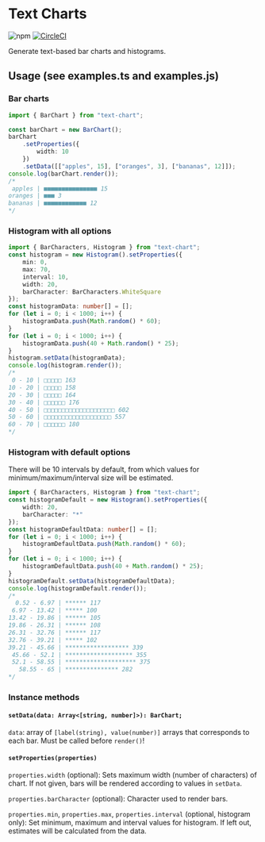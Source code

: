# Text Charts
![npm](https://img.shields.io/npm/v/text-chart.svg)
[![CircleCI](https://circleci.com/gh/weijunyu/text-chart.svg?style=shield)](https://circleci.com/gh/weijunyu/text-chart)

Generate text-based bar charts and histograms.

## Usage (see examples.ts and examples.js)
### Bar charts
```typescript
import { BarChart } from "text-chart";

const barChart = new BarChart();
barChart
    .setProperties({
        width: 10
    })
    .setData([["apples", 15], ["oranges", 3], ["bananas", 12]]);
console.log(barChart.render());
/*
 apples | ■■■■■■■■■■■■■■■ 15
oranges | ■■■ 3
bananas | ■■■■■■■■■■■■ 12
*/
```
### Histogram with all options
```typescript
import { BarCharacters, Histogram } from "text-chart";
const histogram = new Histogram().setProperties({
    min: 0,
    max: 70,
    interval: 10,
    width: 20,
    barCharacter: BarCharacters.WhiteSquare
});
const histogramData: number[] = [];
for (let i = 0; i < 1000; i++) {
    histogramData.push(Math.random() * 60);
}
for (let i = 0; i < 1000; i++) {
    histogramData.push(40 + Math.random() * 25);
}
histogram.setData(histogramData);
console.log(histogram.render());
/* 
 0 - 10 | □□□□□ 163
10 - 20 | □□□□□ 158
20 - 30 | □□□□□ 164
30 - 40 | □□□□□□ 176
40 - 50 | □□□□□□□□□□□□□□□□□□□□ 602
50 - 60 | □□□□□□□□□□□□□□□□□□□ 557
60 - 70 | □□□□□□ 180
*/
```

### Histogram with default options
There will be 10 intervals by default, from which values for minimum/maximum/interval size will be estimated.

```typescript
import { BarCharacters, Histogram } from "text-chart";
const histogramDefault = new Histogram().setProperties({
    width: 20,
    barCharacter: "*"
});
const histogramDefaultData: number[] = [];
for (let i = 0; i < 1000; i++) {
    histogramDefaultData.push(Math.random() * 60);
}
for (let i = 0; i < 1000; i++) {
    histogramDefaultData.push(40 + Math.random() * 25);
}
histogramDefault.setData(histogramDefaultData);
console.log(histogramDefault.render());
/*
  0.52 - 6.97 | ****** 117
 6.97 - 13.42 | ***** 100
13.42 - 19.86 | ****** 105
19.86 - 26.31 | ****** 108
26.31 - 32.76 | ****** 117
32.76 - 39.21 | ***** 102
39.21 - 45.66 | ****************** 339
 45.66 - 52.1 | ******************* 355
 52.1 - 58.55 | ******************** 375
   58.55 - 65 | *************** 282
*/
```
### Instance methods
#### `setData(data: Array<[string, number]>): BarChart;`
`data`: array of `[label(string), value(number)]` arrays that corresponds to each bar. Must be called before `render()`!

#### `setProperties(properties)`
`properties.width` (optional): 
Sets maximum width (number of characters) of chart. If not given, bars will be rendered according to values in `setData`.

`properties.barCharacter` (optional): 
Character used to render bars.

`properties.min`, `properties.max`, `properties.interval` (optional, histogram only): Set minimum, maximum and interval values for histogram. If left out, estimates will be calculated from the data.